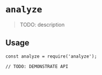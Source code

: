 # `analyze`

> TODO: description

## Usage

```
const analyze = require('analyze');

// TODO: DEMONSTRATE API
```

